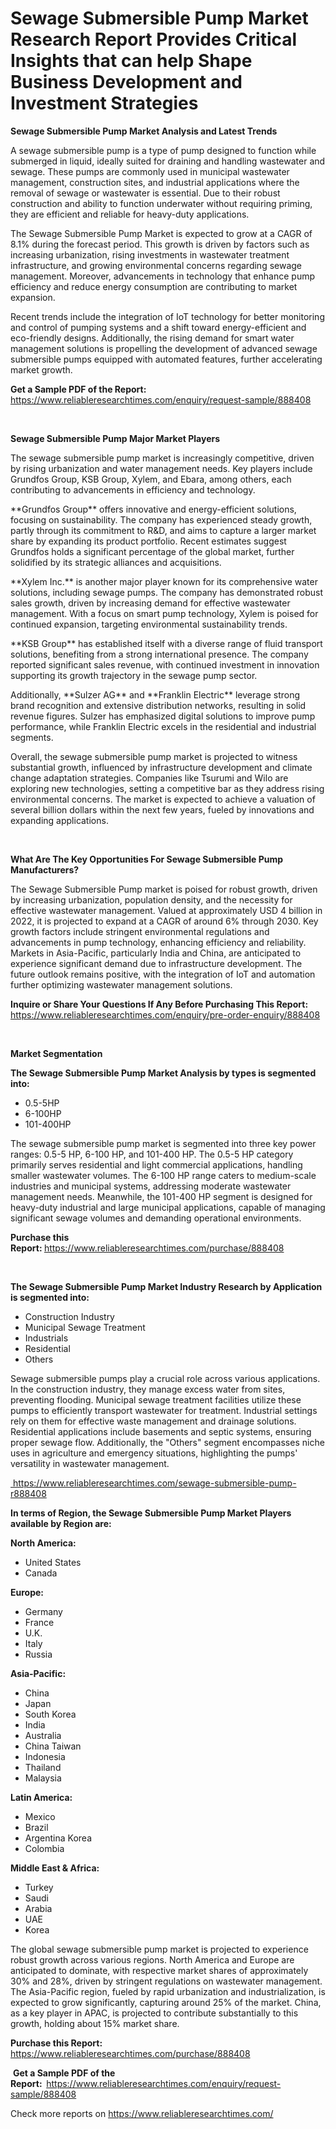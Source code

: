 <p><h1>Sewage Submersible Pump Market Research Report Provides Critical Insights that can help Shape Business Development and Investment Strategies</h1></p><p><strong>Sewage Submersible Pump Market Analysis and Latest Trends</strong></p>
<p><p>A sewage submersible pump is a type of pump designed to function while submerged in liquid, ideally suited for draining and handling wastewater and sewage. These pumps are commonly used in municipal wastewater management, construction sites, and industrial applications where the removal of sewage or wastewater is essential. Due to their robust construction and ability to function underwater without requiring priming, they are efficient and reliable for heavy-duty applications.</p><p>The Sewage Submersible Pump Market is expected to grow at a CAGR of 8.1% during the forecast period. This growth is driven by factors such as increasing urbanization, rising investments in wastewater treatment infrastructure, and growing environmental concerns regarding sewage management. Moreover, advancements in technology that enhance pump efficiency and reduce energy consumption are contributing to market expansion. </p><p>Recent trends include the integration of IoT technology for better monitoring and control of pumping systems and a shift toward energy-efficient and eco-friendly designs. Additionally, the rising demand for smart water management solutions is propelling the development of advanced sewage submersible pumps equipped with automated features, further accelerating market growth.</p></p>
<p><strong>Get a Sample PDF of the Report:&nbsp;</strong> <a href="https://www.reliableresearchtimes.com/enquiry/request-sample/888408?utm_campaign=2669&utm_medium=2&utm_source=Github&utm_content=ia&utm_term=10042025&utm_id=sewage-submersible-pump">https://www.reliableresearchtimes.com/enquiry/request-sample/888408</a></p>
<p>&nbsp;</p>
<p><strong>Sewage Submersible Pump Major Market Players</strong></p>
<p><p>The sewage submersible pump market is increasingly competitive, driven by rising urbanization and water management needs. Key players include Grundfos Group, KSB Group, Xylem, and Ebara, among others, each contributing to advancements in efficiency and technology.</p><p>**Grundfos Group** offers innovative and energy-efficient solutions, focusing on sustainability. The company has experienced steady growth, partly through its commitment to R&D, and aims to capture a larger market share by expanding its product portfolio. Recent estimates suggest Grundfos holds a significant percentage of the global market, further solidified by its strategic alliances and acquisitions.</p><p>**Xylem Inc.** is another major player known for its comprehensive water solutions, including sewage pumps. The company has demonstrated robust sales growth, driven by increasing demand for effective wastewater management. With a focus on smart pump technology, Xylem is poised for continued expansion, targeting environmental sustainability trends.</p><p>**KSB Group** has established itself with a diverse range of fluid transport solutions, benefiting from a strong international presence. The company reported significant sales revenue, with continued investment in innovation supporting its growth trajectory in the sewage pump sector.</p><p>Additionally, **Sulzer AG** and **Franklin Electric** leverage strong brand recognition and extensive distribution networks, resulting in solid revenue figures. Sulzer has emphasized digital solutions to improve pump performance, while Franklin Electric excels in the residential and industrial segments.</p><p>Overall, the sewage submersible pump market is projected to witness substantial growth, influenced by infrastructure development and climate change adaptation strategies. Companies like Tsurumi and Wilo are exploring new technologies, setting a competitive bar as they address rising environmental concerns. The market is expected to achieve a valuation of several billion dollars within the next few years, fueled by innovations and expanding applications.</p></p>
<p>&nbsp;</p>
<p><strong>What Are The Key Opportunities For Sewage Submersible Pump Manufacturers?</strong></p>
<p><p>The Sewage Submersible Pump market is poised for robust growth, driven by increasing urbanization, population density, and the necessity for effective wastewater management. Valued at approximately USD 4 billion in 2022, it is projected to expand at a CAGR of around 6% through 2030. Key growth factors include stringent environmental regulations and advancements in pump technology, enhancing efficiency and reliability. Markets in Asia-Pacific, particularly India and China, are anticipated to experience significant demand due to infrastructure development. The future outlook remains positive, with the integration of IoT and automation further optimizing wastewater management solutions.</p></p>
<p><strong>Inquire or Share Your Questions If Any Before Purchasing This Report:</strong> <a href="https://www.reliableresearchtimes.com/enquiry/pre-order-enquiry/888408?utm_campaign=2669&utm_medium=2&utm_source=Github&utm_content=ia&utm_term=10042025&utm_id=sewage-submersible-pump">https://www.reliableresearchtimes.com/enquiry/pre-order-enquiry/888408</a></p>
<p>&nbsp;</p>
<p><strong>Market Segmentation</strong></p>
<p><strong>The Sewage Submersible Pump Market Analysis by types is segmented into:</strong></p>
<p><ul><li>0.5-5HP</li><li>6-100HP</li><li>101-400HP</li></ul></p>
<p><p>The sewage submersible pump market is segmented into three key power ranges: 0.5-5 HP, 6-100 HP, and 101-400 HP. The 0.5-5 HP category primarily serves residential and light commercial applications, handling smaller wastewater volumes. The 6-100 HP range caters to medium-scale industries and municipal systems, addressing moderate wastewater management needs. Meanwhile, the 101-400 HP segment is designed for heavy-duty industrial and large municipal applications, capable of managing significant sewage volumes and demanding operational environments.</p></p>
<p><strong>Purchase this Report:&nbsp;</strong><a href="https://www.reliableresearchtimes.com/purchase/888408?utm_campaign=2669&utm_medium=2&utm_source=Github&utm_content=ia&utm_term=10042025&utm_id=sewage-submersible-pump">https://www.reliableresearchtimes.com/purchase/888408</a></p>
<p>&nbsp;</p>
<p><strong>The Sewage Submersible Pump Market Industry Research by Application is segmented into:</strong></p>
<p><ul><li>Construction Industry</li><li>Municipal Sewage Treatment</li><li>Industrials</li><li>Residential</li><li>Others</li></ul></p>
<p><p>Sewage submersible pumps play a crucial role across various applications. In the construction industry, they manage excess water from sites, preventing flooding. Municipal sewage treatment facilities utilize these pumps to efficiently transport wastewater for treatment. Industrial settings rely on them for effective waste management and drainage solutions. Residential applications include basements and septic systems, ensuring proper sewage flow. Additionally, the "Others" segment encompasses niche uses in agriculture and emergency situations, highlighting the pumps' versatility in wastewater management.</p></p>
<p><a href="https://www.reliableresearchtimes.com/sewage-submersible-pump-r888408?utm_campaign=2669&utm_medium=2&utm_source=Github&utm_content=ia&utm_term=10042025&utm_id=sewage-submersible-pump">&nbsp;https://www.reliableresearchtimes.com/sewage-submersible-pump-r888408</a></p>
<p><strong>In terms of Region, the Sewage Submersible Pump Market Players available by Region are:</strong></p>
<p>
    <p> <strong> North America: </strong>
        <ul>
            <li>United States</li>
            <li>Canada</li>
        </ul>
        </p> 
    <p> <strong> Europe: </strong>
        <ul>
            <li>Germany</li>
            <li>France</li>
            <li>U.K.</li>
            <li>Italy</li>
            <li>Russia</li>
        </ul>
        </p> 
    <p> <strong> Asia-Pacific: </strong>
        <ul>
            <li>China</li>
            <li>Japan</li>
            <li>South Korea</li>
            <li>India</li>
            <li>Australia</li>
            <li>China Taiwan</li>
            <li>Indonesia</li>
            <li>Thailand</li>
            <li>Malaysia</li>
        </ul>
        </p> 
    <p> <strong> Latin America: </strong>
        <ul>
            <li>Mexico</li>
            <li>Brazil</li>
            <li>Argentina Korea</li>
            <li>Colombia</li>
        </ul>
        </p> 
    <p> <strong> Middle East & Africa: </strong>
        <ul>
            <li>Turkey</li>
            <li>Saudi</li>
            <li>Arabia</li>
            <li>UAE</li>
            <li>Korea</li>
        </ul>
    </p>
    </p>
<p><p>The global sewage submersible pump market is projected to experience robust growth across various regions. North America and Europe are anticipated to dominate, with respective market shares of approximately 30% and 28%, driven by stringent regulations on wastewater management. The Asia-Pacific region, fueled by rapid urbanization and industrialization, is expected to grow significantly, capturing around 25% of the market. China, as a key player in APAC, is projected to contribute substantially to this growth, holding about 15% market share.</p></p>
<p><strong>Purchase this Report: </strong><a href="https://www.reliableresearchtimes.com/purchase/888408?utm_campaign=2669&utm_medium=2&utm_source=Github&utm_content=ia&utm_term=10042025&utm_id=sewage-submersible-pump">https://www.reliableresearchtimes.com/purchase/888408</a></p>
<p>&nbsp;<strong>Get a Sample PDF of the Report:&nbsp;&nbsp;</strong><a href="https://www.reliableresearchtimes.com/enquiry/request-sample/888408?utm_campaign=2669&utm_medium=2&utm_source=Github&utm_content=ia&utm_term=10042025&utm_id=sewage-submersible-pump">https://www.reliableresearchtimes.com/enquiry/request-sample/888408</a></p>
<p><strong></strong></p>
<p>Check more reports on <a href="https://www.reliableresearchtimes.com/?utm_campaign=2669&utm_medium=2&utm_source=Github&utm_content=ia&utm_term=10042025&utm_id=sewage-submersible-pump">https://www.reliableresearchtimes.com/</a></p>